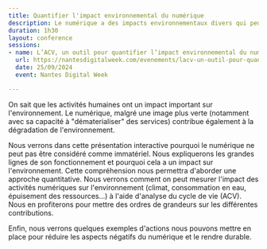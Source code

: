 ```yaml
---
title: Quantifier l'impact environnemental du numérique
description: Le numérique a des impacts environnementaux divers qui peuvent être quantifiés grâce à l'Analyse du Cycle de Vie. Nous allons en faire le décryptage. 
duration: 1h30
layout: conference
sessions:
- name: L’ACV, un outil pour quantifier l’impact environnemental du numérique
  url: https://nantesdigitalweek.com/evenements/lacv-un-outil-pour-quantifier-limpact-environnemental-du-numerique/
  date: 25/09/2024
  event: Nantes Digital Week

---
```

On sait que les activités humaines ont un impact important sur l'environnement. Le numérique, malgré une image plus verte (notamment avec sa capacité à "dématerialiser" des services) contribue également à la dégradation de l'environnement.

Nous verrons dans cette présentation interactive pourquoi le numérique ne peut pas être considéré comme immatériel. Nous expliquerons les grandes lignes de son fonctionnement et pourquoi cela a un impact sur l'environnement.
Cette compréhension nous permettra d'aborder une approche quantitative. Nous verrons comment on peut mesurer l'impact des activités numériques sur l'environnement (climat, consommation en eau, épuisement des ressources...) à l'aide d'analyse du cycle de vie (ACV). Nous en profiterons pour mettre des ordres de grandeurs sur les différentes contributions.

Enfin, nous verrons quelques exemples d'actions nous pouvons mettre en place pour réduire les aspects négatifs du numérique et le rendre durable.